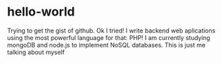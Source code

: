# hello-world
Trying to get the gist of github. Ok I tried!
I write backend web aplications using the most powerful language for that: PHP! I am currently studying mongoDB and node.js to implement NoSQL databases.
This is just me talking about myself
